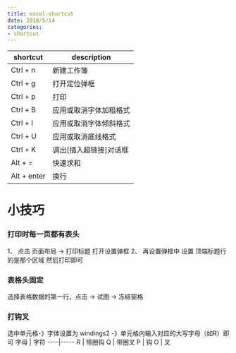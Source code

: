 ```yaml
---
title: excel-shortcut
date: 2018/5/14
categories:
- shortcut
---
```


shortcut | description
---------|------------
Ctrl + n | 新建工作簿
Ctrl + g | 打开定位弹框
Ctrl + p | 打印
Ctrl + B | 应用或取消字体加粗格式
Ctrl + I | 应用或取消字体倾斜格式
Ctrl + U | 应用或取消底线格式
Ctrl + K | 调出[插入超链接]对话框
Alt + = | 快速求和
Alt + enter | 换行


# 小技巧
### 打印时每一页都有表头
1、 点击 页面布局 -> 打印标题 打开设置弹框
2、 再设置弹框中 设置 顶端标题行的是那个区域 然后打印即可

### 表格头固定
选择表格数据的第一行，点击 -> 试图 -> 冻结窗格

### 打钩叉
选中单元格-》字体设置为 windings2 -》单元格内输入对应的大写字母（如R）即可
字母 | 字符
----|-----
R | 带圈钩
Q | 带圈叉
P | 钩
O | 叉
 